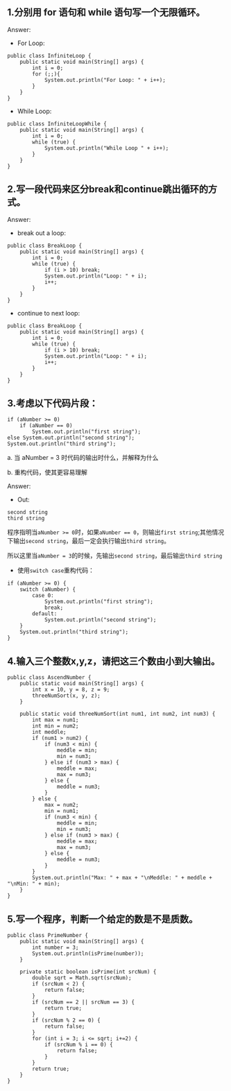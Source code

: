 ## 1.分别用 for 语句和 while 语句写一个无限循环。

Answer:
* For Loop:

```
public class InfiniteLoop {
    public static void main(String[] args) {
        int i = 0;
        for (;;){
            System.out.println("For Loop: " + i++);
        }
    }
}
```

* While Loop:

```
public class InfiniteLoopWhile {
    public static void main(String[] args) {
        int i = 0;
        while (true) {
            System.out.println("While Loop " + i++);
        }
    }
}
```
## 2.写一段代码来区分break和continue跳出循环的方式。

Answer:

* break out a loop:

```
public class BreakLoop {
    public static void main(String[] args) {
        int i = 0;
        while (true) {
            if (i > 10) break;
            System.out.println("Loop: " + i);
            i++;
        }
    }
}
```

* continue to next loop:

```
public class BreakLoop {
    public static void main(String[] args) {
        int i = 0;
        while (true) {
            if (i > 10) break;
            System.out.println("Loop: " + i);
            i++;
        }
    }
}
```

## 3.考虑以下代码片段：

```
if (aNumber >= 0)
    if (aNumber == 0)
        System.out.println("first string");
else System.out.println("second string");
System.out.println("third string");
```

a. 当 aNumber = 3 时代码的输出时什么，并解释为什么

b. 重构代码，使其更容易理解

Answer:

* Out:

```
second string
third string
```

程序指明当`aNumber >= 0`时，如果`aNumber == 0`，则输出`first string`;其他情况下输出`second string`，最后一定会执行输出`third string`。

所以这里当`aNumber = 3`的时候，先输出`second string`，最后输出`third string`

* 使用`switch case`重构代码：

```
if (aNumber >= 0) {
    switch (aNumber) {
        case 0:
            System.out.println("first string");
            break;
        default:
            System.out.println("second string");
    }
    System.out.println("third string");
}
```

## 4.输入三个整数x,y,z，请把这三个数由小到大输出。

```
public class AscendNumber {
    public static void main(String[] args) {
        int x = 10, y = 8, z = 9;
        threeNumSort(x, y, z);
    }

    public static void threeNumSort(int num1, int num2, int num3) {
        int max = num1;
        int min = num2;
        int meddle;
        if (num1 > num2) {
            if (num3 < min) {
                meddle = min;
                min = num3;
            } else if (num3 > max) {
                meddle = max;
                max = num3;
            } else {
                meddle = num3;
            }
        } else {
            max = num2;
            min = num1;
            if (num3 < min) {
                meddle = min;
                min = num3;
            } else if (num3 > max) {
                meddle = max;
                max = num3;
            } else {
                meddle = num3;
            }
        }
        System.out.println("Max: " + max + "\nMeddle: " + meddle + "\nMin: " + min);
    }
}
```
## 5.写一个程序，判断一个给定的数是不是质数。

```
public class PrimeNumber {
    public static void main(String[] args) {
        int number = 3;
        System.out.println(isPrime(number));
    }

    private static boolean isPrime(int srcNum) {
        double sqrt = Math.sqrt(srcNum);
        if (srcNum < 2) {
            return false;
        }
        if (srcNum == 2 || srcNum == 3) {
            return true;
        }
        if (srcNum % 2 == 0) {
            return false;
        }
        for (int i = 3; i <= sqrt; i+=2) {
            if (srcNum % i == 0) {
                return false;
            }
        }
        return true;
    }
}
```